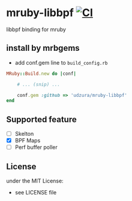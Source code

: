 # mruby-libbpf [![CI](https://github.com/infrared-rb/mruby-libbpf/actions/workflows/ci.yml/badge.svg)](https://github.com/infrared-rb/mruby-libbpf/actions/workflows/ci.yml)

libbpf binding for mruby

## install by mrbgems

- add conf.gem line to `build_config.rb`

```ruby
MRuby::Build.new do |conf|

    # ... (snip) ...

    conf.gem :github => 'udzura/mruby-libbpf'
end
```

## Supported feature

* [ ] Skelton
* [x] BPF Maps
* [ ] Perf buffer poller

## License

under the MIT License:

- see LICENSE file
